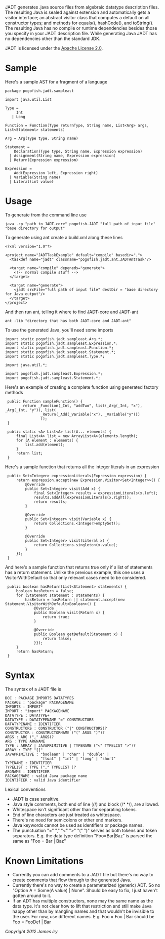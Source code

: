 JADT generates .java source files from algebraic datatype description files. The resulting Java is sealed against extension and automatically gets a visitor interface; an abstract visitor class that computes a default on all constructor types; and methods for equals(), hashCode(), and toString().  The resulting Java has no compile or runtime dependencies besides those you specify in your JADT description file.  While generating Java JADT has no dependencies other than the standard JDK.

JADT is licensed under the [Apache License 2.0](http://www.apache.org/licenses/LICENSE-2.0).

Sample
======

Here's a sample AST for a fragment of a language

    package pogofish.jadt.sampleast
    
    import java.util.List
    
    Type =
         Int
       | Long
   
    Function = Function(Type returnType, String name, List<Arg> args, List<Statement> statements)
    
    Arg = Arg(Type type, String name)
    
    Statement =
        Declaration(Type type, String name, Expression expression)
      | Assignment(String name, Expression expression)
      | Return(Expression expression)
    
    Expression =
        Add(Expression left, Expression right)
      | Variable(String name)
      | Literal(int value)


Usage
=====
To generate from the command line use

    java -cp "path to JADT-core" pogofish.JADT "full path of input file" "base directory for output"

To generate using ant create a build.xml along these lines
   
    <?xml version="1.0"?>

    <project name="JADTTaskExample" default="compile" basedir=".">
      <taskdef name="jadt" classname="pogofish.jadt.ant.JADTAntTask"/>

      <target name="compile" depeneds="generate">
        <!-- normal compile stuff -->
      </target>
      
      <target name="generate">
        <jadt srcFile="full path of input file" destDir = "base directory for Java output"/>
      </target>
    </project>
    
And then run ant, telling it where to find JADT-core and JADT-ant
    
    ant -lib "directory that has both JADT-core and JADT-ant"

    
To use the generated Java, you'll need some imports

    import static pogofish.jadt.sampleast.Arg.*;
    import static pogofish.jadt.sampleast.Expression.*;
    import static pogofish.jadt.sampleast.Function.*;
    import static pogofish.jadt.sampleast.Statement.*;
    import static pogofish.jadt.sampleast.Type.*;

    import java.util.*;

    import pogofish.jadt.sampleast.Expression.*;
    import pogofish.jadt.sampleast.Statement.*; 

Here's an example of creating a complete function using generated factory methods

     public Function sampleFunction() {   
            return _Function(_Int, "addTwo", list(_Arg(_Int, "x"), _Arg(_Int, "y")), list(
                    _Return(_Add(_Variable("x"), _Variable("y")))
                    ));
     }

     public static <A> List<A> list(A... elements) {
         final List<A> list = new ArrayList<A>(elements.length);
         for (A element : elements) {
             list.add(element);
         }
         return list;
     }    

Here's a sample function that returns all the integer literals in an expression

     public Set<Integer> expressionLiterals(Expression expression) {
         return expression.accept(new Expression.Visitor<Set<Integer>>() {
             @Override
             public Set<Integer> visit(Add x) {
                 final Set<Integer> results = expressionLiterals(x.left);
                 results.addAll(expressionLiterals(x.right));
                 return results;
             }

             @Override
             public Set<Integer> visit(Variable x) {
                 return Collections.<Integer>emptySet();
             }

             @Override
             public Set<Integer> visit(Literal x) {
                 return Collections.singleton(x.value);
             }
         });
     }
     
And here's a sample function that returns true only if a list of statements has a return statement.  Unlike the previous example, this one uses a VisitorWithDefault so that only relevant cases need to be considered.

     public boolean hasReturn(List<Statement> statements) {
         boolean hasReturn = false;
         for (Statement statement : statements) {
             hasReturn = hasReturn || statement.accept(new Statement.VisitorWithDefault<Boolean>() {                
                 @Override
                 public Boolean visit(Return x) {
                     return true;
                 }

                 @Override
                 public Boolean getDefault(Statement x) {
                     return false;
                 }});
         }
         return hasReturn;
     }     

Syntax
======

The syntax of a JADT file is

    DOC : PACKAGE IMPORTS DATATYPES
    PACKAGE : "package" PACKAGENAME
    IMPORTS : IMPORT*
    IMPORT : "import" PACKAGENAME
    DATATYPE : DATATYPE+
    DATATYPE : DATATYPENAME "=" CONSTRUCTORS
    DATATYPENAME : IDENTIFIER
    CONSTRUCTORS : CONSTRUCTOR ("|" CONSTRUCTORS)?
    CONSTRUCTOR : CONSTRUCTORNAME ("(" ARGS ")")?
    ARGS : ARG ("," ARGS)?
    ARG : TYPE ARGNAME
    TYPE : ARRAY | JAVAPRIMITIVE | TYPENAME ("<" TYPELIST ">")?
    ARRAY : TYPE "[]"
    JAVAPRIMITIVE : "boolean" | "char" | "double" |
                    "float" | "int" | "long" | "short"
    TYPENAME : IDENTIFIER
    TYPELIST : TYPE ("," TYPELIST )?
    ARGNAME : IDENTIFIER
    PACKAGENAME : valid Java package name
    IDENTIFIER : valid Java identifier
    
Lexical conventions    
* JADT is case sensitive.
* Java style comments, both end of line (//) and block (/* */), are allowed.
* Whitespace isn't significant other than for separating tokens.
* End of line characters are just treated as whitespace.  
* There's no need for semicolons or other end markers.
* Java keywords cannot be used as identifiers or package names.
* The punctuation "=" "," "<" ">" "(" ")" serves as both tokens and token separators.  E.g. the data type definition "Foo=Bar|Baz" is parsed the same as "Foo = Bar | Baz"

Known Limitations
=================
* Currently you can add comments to a JADT file but there's no way to create comments that flow through to the generated Java.
* Currently there's no way to create a parameterized (generic) ADT.  So no "Option A = Some(A value) | None". Should be easy to fix, I just haven't gotten around to it.
* If an ADT has multiple constructors, none may the same name as the data type.  It's not clear how to lift that restriction and still make Java happy other than by mangling names and that wouldn't be invisible to the user.  For now, use different names.  E.g. Foo = Foo | Bar should be Foo = FooDef | Bar

_Copyright 2012 James Iry_
